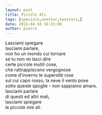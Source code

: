 ```yaml
---
layout: post
title: Piccole Ali
tags: [speciale,onestar,twostars,]
date: 2013-04-16 16:23:00
author: pietro
---
```

Lasciami spiegare<br/>lasciami parlare,<br/>non ho un mondo cui tornare<br/>se tu non mi lasci dire<br/>certe piccole inutili cose,<br/>che rattrappiscono vergognose<br/>come d'inverno le superstiti rose<br/>sul cui capo rosso, la neve il vento pose<br/>sotto queste spoglie - non sappiamo amare,<br/>lasciami parlare<br/>di questi ed altri mali,<br/>lasciami spiegare<br/>le piccole mie ali.
